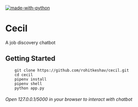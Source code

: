 [![made-with-python](https://img.shields.io/badge/Made%20with-Python-1f425f.svg)](https://www.python.org/)

# Cecil
A job discovery chatbot


## Getting Started

``` 
    git clone https://github.com/rohitkeshav/cecil.git
    cd cecil
    pipenv install
    pipenv shell
    python app.py 
```

###### Open 127.0.0.1/5000 in your browser to interact with chatbot
